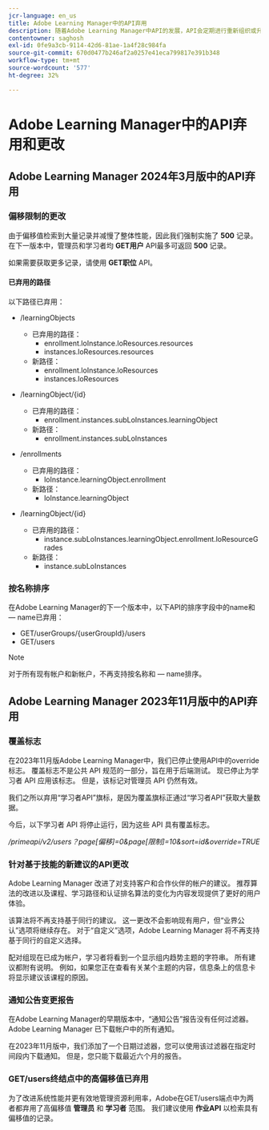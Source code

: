```yaml
---
jcr-language: en_us
title: Adobe Learning Manager中的API弃用
description: 随着Adobe Learning Manager中API的发展，API会定期进行重新组织或升级。 当API不断发展变化时，旧版API会遭到弃用并最终被删除。 本页包含从已弃用的API版本迁移到更新且更稳定的API版本时需要了解的信息。
contentowner: saghosh
exl-id: 0fe9a3cb-9114-42d6-81ae-1a4f28c984fa
source-git-commit: 670d0477b246af2a0257e41eca799817e391b348
workflow-type: tm+mt
source-wordcount: '577'
ht-degree: 32%

---
```


# Adobe Learning Manager中的API弃用和更改

## Adobe Learning Manager 2024年3月版中的API弃用

<!-- ### Changes in Rate Limits

With the next release of Adobe Learning Manager, we're restructuring API rate limits for new accounts. For existing accounts, only the Admin APIs will be rate-limited. After 90 days (about 3 months), we will restructure rate limits for all APIs, but existing accounts will be whitelisted according to current usage. Existing accounts need to revisit their learner API usage. 

For new accounts, if they want to increase the rate limits, they must contact the Customer Success team of ALM. 

#### Which APIs will be rate limited 

For new accounts, all Admin, Learner, and Search APIs will have rate limits and burst enforced.  

The API burst rate or burst limit refers to the maximum number of requests allowed to be made to an API in a short burst within a limited timeframe. 

The following table lists the rate and burst limits for the APIs.

<table>
    <tr>
        <th>API</th>
        <th>Number of requests-RPM</th>
        <th>Number of requests-Burst</th>
    </tr>
    <tr>
        <td>Admin</td>
        <td>5</td>
        <td>5</td>
    </tr>
    <tr>
        <td>Learner</td>
        <td>20</td>
        <td>5</td>
    </tr>
    <tr>
        <td>Search</td>
        <td>50</td>
        <td>5</td>
    </tr>
</table>
-->

### 偏移限制的更改

由于偏移值检索到大量记录并减慢了整体性能，因此我们强制实施了 **500** 记录。 在下一版本中，管理员和学习者均 **GET用户** API最多可返回 **500** 记录。

如果需要获取更多记录，请使用 **GET职位** API。

<!--### Exclude paths 

At present, Learning Manager APIs follow a graph data structure, which allows you to fetch data by traversing the API model through includes. Even though you could traverse an API up to seven levels, fetching the data using a single API call is computationally expensive. 

We recommend that all existing and new customers make small calls multiple times instead of one large call. This approach will prevent unwanted data from being loaded in the call. 

We want to enforce these restrictions on new accounts and maintain a whitelist of existing accounts.-->

#### 已弃用的路径

以下路径已弃用：

* /learningObjects
   * 已弃用的路径：
      * enrollment.loInstance.loResources.resources
      * instances.loResources.resources
   * 新路径：
      * enrollment.loInstance.loResources
      * instances.loResources

* /learningObject/{id}
   * 已弃用的路径：
      * enrollment.instances.subLoInstances.learningObject
   * 新路径：
      * enrollment.instances.subLoInstances

* /enrollments
   * 已弃用的路径：
      * loInstance.learningObject.enrollment
   * 新路径：
      * loInstance.learningObject

* /learningObject/{id}
   * 已弃用的路径：
      * instance.subLoInstances.learningObject.enrollment.loResourceGrades
   * 新路径：
      * instance.subLoInstances

<!--### Instance summary count changes 

Currently, in the LO summary endpoint, you fetch the number of all possible instances. For example, for a course, you can view the number of enrollments and waitlists in the response for **GET /learningObjects/{loId}/instances/{loInstanceId}/summary**. You can then view the completionCount and enrollmentCount in the response. If the course is a VC or classroom, you can also view its seat limit and waitlist limit. 

The process of retrieving the completion and enrollment counts is computationally expensive, therefore the calculation is done on a request basis. If the data is not present in the cache, the data is reloaded, which is computationally intensive. If there are many users enrolling in a course, the counts will be large, and effectively impacts CPU performance. 

In the next release of Adobe Learning Manager, in the LO Instance summary endpoint, the completionCount, enrollmentCount, seatLimit, and waitlistCount are cached. The cached information persists till there are changes in enrollments or unenrollments. For counts exceeding 1000 enrollments, we'll assume the estimated counts, and invalidate the results for all existing and new accounts.

>[!NOTE]
>
>For counts, such as, completionCount, enrollmentCount, seatLimit, and waitlistCount exceeding1000, it's advisable to interpret them as estimates rather than precise figures, as these will be retrieved from cache.-->

### 按名称排序

在Adobe Learning Manager的下一个版本中，以下API的排序字段中的name和 — name已弃用：

* GET/userGroups/{userGroupId}/users
* GET/users

>[!NOTE]
>
>对于所有现有帐户和新帐户，不再支持按名称和 — name排序。


## Adobe Learning Manager 2023年11月版中的API弃用

### 覆盖标志

在2023年11月版Adobe Learning Manager中，我们已停止使用API中的override标志。 覆盖标志不是公共 API 规范的一部分，旨在用于后端测试。 现已停止为学习者 API 应用该标志。 但是，该标记对管理员 API 仍然有效。

我们之所以弃用“学习者API”旗标，是因为覆盖旗标正通过“学习者API”获取大量数据。

今后，以下学习者 API 将停止运行，因为这些 API 具有覆盖标志。

_/primeapi/v2/users？page[偏移]=0&amp;page[限制]=10&amp;sort=id&amp;override=TRUE_

### 针对基于技能的新建议的API更改

Adobe Learning Manager 改进了对支持客户和合作伙伴的帐户的建议。 推荐算法的改进以及课程、学习路径和认证排名算法的变化为内容发现提供了更好的用户体验。

该算法将不再支持基于同行的建议。 这一更改不会影响现有用户，但“业界公认”选项将继续存在。 对于“自定义”选项，Adobe Learning Manager 将不再支持基于同行的自定义选择。

配对组现在已成为帐户，学习者将看到一个显示组内趋势主题的字符串。 所有建议都附有说明。 例如，如果您正在查看有关某个主题的内容，信息条上的信息卡将显示建议该课程的原因。

### 通知公告变更报告

在Adobe Learning Manager的早期版本中，“通知公告”报告没有任何过滤器。 Adobe Learning Manager 已下载帐户中的所有通知。

在2023年11月版中，我们添加了一个日期过滤器，您可以使用该过滤器在指定时间段内下载通知。  但是，您只能下载最近六个月的报告。

### GET/users终结点中的高偏移值已弃用

为了改进系统性能并更有效地管理资源利用率，Adobe在GET/users端点中为两者都弃用了高偏移值 **管理员** 和 **学习者** 范围。 我们建议使用 **作业API** 以检索具有偏移值的记录。

